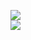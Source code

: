 [![](https://img.shields.io/badge/Made%20With-Github%20Spray-lightgrey.svg?style=for-the-badge&logo=github)](https://github.com/Annihil/github-spray#19637)  
[![](https://i.imgur.com/2DrTn0Z.gif)](https://github.com/Annihil/github-spray)